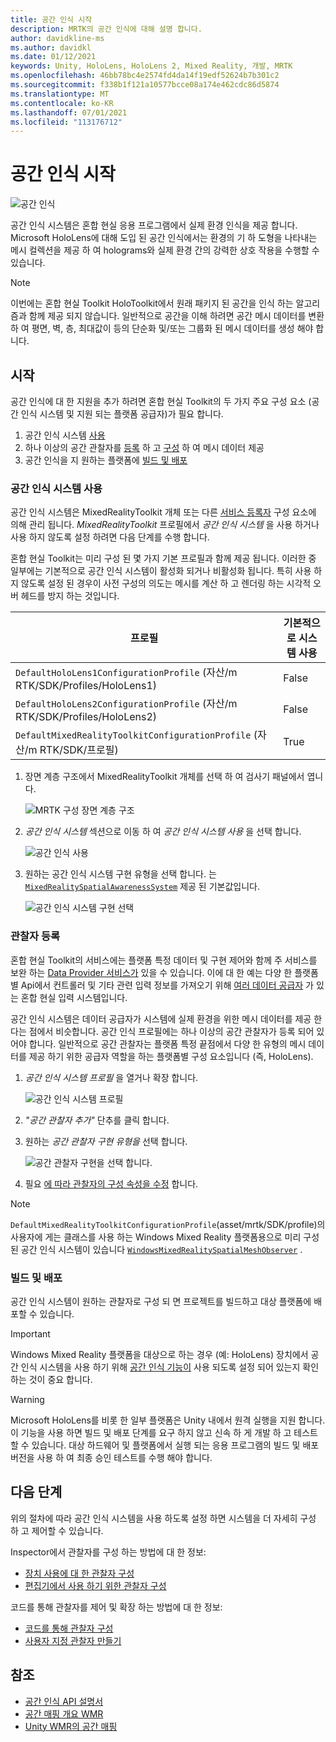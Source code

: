 ```yaml
---
title: 공간 인식 시작
description: MRTK의 공간 인식에 대해 설명 합니다.
author: davidkline-ms
ms.author: davidkl
ms.date: 01/12/2021
keywords: Unity, HoloLens, HoloLens 2, Mixed Reality, 개발, MRTK
ms.openlocfilehash: 46bb78bc4e2574fd4da14f19edf52624b7b301c2
ms.sourcegitcommit: f338b1f121a10577bcce08a174e462cdc86d5874
ms.translationtype: MT
ms.contentlocale: ko-KR
ms.lasthandoff: 07/01/2021
ms.locfileid: "113176712"
---
```

# <a name="spatial-awareness-getting-started"></a>공간 인식 시작

![공간 인식](../images/spatial-awareness/MRTK_SpatialAwareness_Main.png)

공간 인식 시스템은 혼합 현실 응용 프로그램에서 실제 환경 인식을 제공 합니다. Microsoft HoloLens에 대해 도입 된 공간 인식에서는 환경의 기 하 도형을 나타내는 메시 컬렉션을 제공 하 여 holograms와 실제 환경 간의 강력한 상호 작용을 수행할 수 있습니다.

> [!NOTE]
> 이번에는 혼합 현실 Toolkit HoloToolkit에서 원래 패키지 된 공간을 인식 하는 알고리즘과 함께 제공 되지 않습니다. 일반적으로 공간을 이해 하려면 공간 메시 데이터를 변환 하 여 평면, 벽, 층, 최대값이 등의 단순화 및/또는 그룹화 된 메시 데이터를 생성 해야 합니다.

## <a name="getting-started"></a>시작

공간 인식에 대 한 지원을 추가 하려면 혼합 현실 Toolkit의 두 가지 주요 구성 요소 (공간 인식 시스템 및 지원 되는 플랫폼 공급자)가 필요 합니다.

1. 공간 인식 시스템 [사용](#enable-the-spatial-awareness-system)
2. 하나 이상의 공간 관찰자를 [등록](#register-observers) 하 고 [구성](configuring-spatial-awareness-mesh-observer.md) 하 여 메시 데이터 제공
3. 공간 인식을 지 원하는 플랫폼에 [빌드 및 배포](#build-and-deploy)

### <a name="enable-the-spatial-awareness-system"></a>공간 인식 시스템 사용

공간 인식 시스템은 MixedRealityToolkit 개체 또는 다른 [서비스 등록자](xref:Microsoft.MixedReality.Toolkit.IMixedRealityServiceRegistrar) 구성 요소에 의해 관리 됩니다. *MixedRealityToolkit* 프로필에서 *공간 인식 시스템* 을 사용 하거나 사용 하지 않도록 설정 하려면 다음 단계를 수행 합니다.

혼합 현실 Toolkit는 미리 구성 된 몇 가지 기본 프로필과 함께 제공 됩니다. 이러한 중 일부에는 기본적으로 공간 인식 시스템이 활성화 되거나 비활성화 됩니다. 특히 사용 하지 않도록 설정 된 경우이 사전 구성의 의도는 메시를 계산 하 고 렌더링 하는 시각적 오버 헤드를 방지 하는 것입니다.

| 프로필 | 기본적으로 시스템 사용 |
| --- | --- |
| `DefaultHoloLens1ConfigurationProfile` (자산/m RTK/SDK/Profiles/HoloLens1) | False |
| `DefaultHoloLens2ConfigurationProfile` (자산/m RTK/SDK/Profiles/HoloLens2) | False |
| `DefaultMixedRealityToolkitConfigurationProfile` (자산/m RTK/SDK/프로필) | True |

1. 장면 계층 구조에서 MixedRealityToolkit 개체를 선택 하 여 검사기 패널에서 엽니다.

    ![MRTK 구성 장면 계층 구조](../images/MRTK_ConfiguredHierarchy.png)

1. *공간 인식 시스템* 섹션으로 이동 하 여 *공간 인식 시스템 사용* 을 선택 합니다.

    ![공간 인식 사용](../images/spatial-awareness/MRTKConfig_SpatialAwareness.png)

1. 원하는 공간 인식 시스템 구현 유형을 선택 합니다. 는 [`MixedRealitySpatialAwarenessSystem`](xref:Microsoft.MixedReality.Toolkit.SpatialAwareness.MixedRealitySpatialAwarenessSystem) 제공 된 기본값입니다.

    ![공간 인식 시스템 구현 선택](../images/spatial-awareness/SpatialAwarenessSelectSystemType.png)

### <a name="register-observers"></a>관찰자 등록

혼합 현실 Toolkit의 서비스에는 플랫폼 특정 데이터 및 구현 제어와 함께 주 서비스를 보완 하는 [Data Provider 서비스가](../../architecture/systems-extensions-providers.md) 있을 수 있습니다. 이에 대 한 예는 다양 한 플랫폼별 Api에서 컨트롤러 및 기타 관련 입력 정보를 가져오기 위해 [여러 데이터 공급자](../input/input-providers.md) 가 있는 혼합 현실 입력 시스템입니다.

공간 인식 시스템은 데이터 공급자가 시스템에 실제 환경을 위한 메시 데이터를 제공 한다는 점에서 비슷합니다. 공간 인식 프로필에는 하나 이상의 공간 관찰자가 등록 되어 있어야 합니다. 일반적으로 공간 관찰자는 플랫폼 특정 끝점에서 다양 한 유형의 메시 데이터를 제공 하기 위한 공급자 역할을 하는 플랫폼별 구성 요소입니다 (즉, HoloLens).

1. *공간 인식 시스템 프로필* 을 열거나 확장 합니다.

    ![공간 인식 시스템 프로필](../images/spatial-awareness/SpatialAwarenessProfile.png)

1. *"공간 관찰자 추가"* 단추를 클릭 합니다.
1. 원하는 *공간 관찰자 구현 유형을* 선택 합니다.

    ![공간 관찰자 구현을 선택 합니다.](../images/spatial-awareness/SpatialAwarenessSelectObserver.png)

1. 필요 [에 따라 관찰자의 구성 속성을 수정](configuring-spatial-awareness-mesh-observer.md) 합니다.

> [!NOTE]
> `DefaultMixedRealityToolkitConfigurationProfile`(asset/mrtk/SDK/profile)의 사용자에 게는 클래스를 사용 하는 Windows Mixed Reality 플랫폼용으로 미리 구성 된 공간 인식 시스템이 있습니다 [`WindowsMixedRealitySpatialMeshObserver`](xref:Microsoft.MixedReality.Toolkit.WindowsMixedReality.SpatialAwareness.WindowsMixedRealitySpatialMeshObserver) .

### <a name="build-and-deploy"></a>빌드 및 배포

공간 인식 시스템이 원하는 관찰자로 구성 되 면 프로젝트를 빌드하고 대상 플랫폼에 배포할 수 있습니다.

> [!IMPORTANT]
> Windows Mixed Reality 플랫폼을 대상으로 하는 경우 (예: HoloLens) 장치에서 공간 인식 시스템을 사용 하기 위해 [공간 인식 기능이](/windows/mixed-reality/spatial-mapping-in-unity) 사용 되도록 설정 되어 있는지 확인 하는 것이 중요 합니다.

> [!WARNING]
> Microsoft HoloLens를 비롯 한 일부 플랫폼은 Unity 내에서 원격 실행을 지원 합니다. 이 기능을 사용 하면 빌드 및 배포 단계를 요구 하지 않고 신속 하 게 개발 하 고 테스트할 수 있습니다. 대상 하드웨어 및 플랫폼에서 실행 되는 응용 프로그램의 빌드 및 배포 버전을 사용 하 여 최종 승인 테스트를 수행 해야 합니다.

## <a name="next-steps"></a>다음 단계

위의 절차에 따라 공간 인식 시스템을 사용 하도록 설정 하면 시스템을 더 자세히 구성 하 고 제어할 수 있습니다.

Inspector에서 관찰자를 구성 하는 방법에 대 한 정보:

- [장치 사용에 대 한 관찰자 구성](configuring-spatial-awareness-mesh-observer.md)
- [편집기에서 사용 하기 위한 관찰자 구성](spatial-object-mesh-observer.md)

코드를 통해 관찰자를 제어 및 확장 하는 방법에 대 한 정보:

- [코드를 통해 관찰자 구성](usage-guide.md)
- [사용자 지정 관찰자 만들기](create-data-provider.md)

## <a name="see-also"></a>참조

- [공간 인식 API 설명서](xref:Microsoft.MixedReality.Toolkit.SpatialAwareness)
- [공간 매핑 개요 WMR](/windows/mixed-reality/spatial-mapping)
- [Unity WMR의 공간 매핑](/windows/mixed-reality/spatial-mapping-in-unity)
